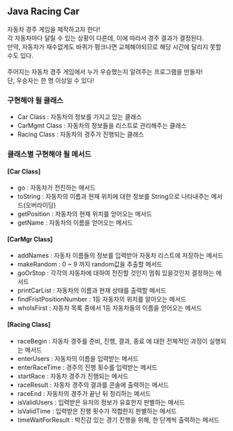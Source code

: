 ## Java Racing Car

자동차 경주 게임을 제작하고자 한다!<br>
각 자동차마다 달릴 수 있는 상황이 다른데, 이에 따라서 경주 결과가 결정된다.<br>
만약, 자동차가 재수없게도 바퀴가 펑크나면 교체해야되므로 해당 시간에 달리지 못할 수도 있다.<br><br>
주어지는 자동차 경주 게임에서 누가 우승했는지 알려주는 프로그램을 만들자!<br>
단, 우승자는 한 명 이상일 수 있다!<br>

### 구현해야 될 클래스
* Car Class : 자동차의 정보를 가지고 있는 클래스
* CarMgmt Class : 자동차의 정보들을 리스트로 관리해주는 클래스
* Racing Class : 자동차의 경주가 진행되는 클래스

### 클래스별 구현해야 될 메서드
#### [Car Class]
* go : 자동차가 전진하는 메서드
* toString : 자동차의 이름과 현재 위치에 대한 정보를 String으로 나타내주는 메서드(오버라이딩)
* getPosition : 자동차의 현재 위치를 얻어오는 메서드
* getName : 자동차의 이름을 얻어오는 메서드

#### [CarMgr Class]
* addNames : 자동차 이름들의 정보를 입력받아 자동차 리스트에 저장하는 메서드
* makeRandom : 0 ~ 9 까지 random값을 추출할 메서드
* goOrStop : 각각의 자동차에 대하여 전진할 것인지 멈춰 있을것인지 결정하는 메서드
* printCarList : 자동차의 이름과 현재 상태를 출력할 메서드
* findFristPositionNumber : 1등 자동차의 위치를 알아오는 메서드
* whoIsFirst : 자동차 목록 중에서 1등 자동차들의 이름을 얻어오는 메서드

#### [Racing Class]
* raceBegin : 자동차 경주를 준비, 진행, 결과, 종료 에 대한 전체적인 과정이 실행되는 메서드
* enterUsers : 자동차의 이름을 입력받는 메서드
* enterRaceTime : 경주의 진행 횟수를 입력받는 메서드
* startRace : 자동차 경주가 진행되는 메서드
* raceResult : 자동차 경주의 결과를 콘솔에 출력하는 메서드
* raceEnd : 자동차의 경주가 끝난 뒤 정리하는 메서드
* isValidUsers : 입력받은 유저의 정보가 유효한지 판별하는 메서드
* isValidTime : 입력받은 진행 횟수가 적합한지 판별하는 메서드
* timeWaitForResult : 박진감 있는 경기 진행을 위해, 한 단계씩 출력하는 메서드
